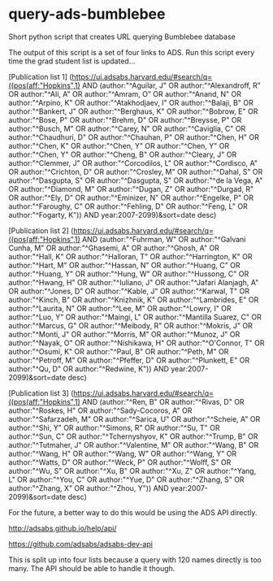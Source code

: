 # query-ads-bumblebee
Short python script that creates URL querying Bumblebee database

The output of this script is a set of four links to ADS. Run this script every
time the grad student list is updated...

[Publication list 1]
(https://ui.adsabs.harvard.edu/#search/q=((pos(aff:"Hopkins",1) AND (author:"^Aguilar, J" OR author:"^Alexandroff, R" OR author:"^Ali, A" OR author:"^Amram, O" OR author:"^Anand, N" OR author:"^Arpino, K" OR author:"^Atakhodjaev, I" OR author:"^Balaji, B" OR author:"^Bankert, J" OR author:"^Berghaus, K" OR author:"^Bobrow, E" OR author:"^Bose, P" OR author:"^Brehm, D" OR author:"^Breysse, P" OR author:"^Busch, M" OR author:"^Carey, N" OR author:"^Caviglia, C" OR author:"^Chaudhuri, D" OR author:"^Chauhan, P" OR author:"^Chen, H" OR author:"^Chen, K" OR author:"^Chen, Y" OR author:"^Chen, Y" OR author:"^Chen, Y" OR author:"^Cheng, B" OR author:"^Cleary, J" OR author:"^Clemmer, J" OR author:"^Corcodilos, L" OR author:"^Cordisco, A" OR author:"^Crichton, D" OR author:"^Crosley, M" OR author:"^Dahal, S" OR author:"^Dasgupta, S" OR author:"^Dasgupta, S" OR author:"^de la Vega, A" OR author:"^Diamond, M" OR author:"^Dugan, Z" OR author:"^Durgad, R" OR author:"^Ely, D" OR author:"^Eminizer, N" OR author:"^Engelke, P" OR author:"^Faroughy, C" OR author:"^Fehling, D" OR author:"^Feng, L" OR author:"^Fogarty, K")) AND year:2007-2099)&sort=date desc)

[Publication list 2]
(https://ui.adsabs.harvard.edu/#search/q=((pos(aff:"Hopkins",1) AND (author:"^Fuhrman, W" OR author:"^Galvani Cunha, M" OR author:"^Ghasemi, A" OR author:"^Ghosh, A" OR author:"^Hall, K" OR author:"^Halloran, T" OR author:"^Harrington, K" OR author:"^Hart, M" OR author:"^Hassan, N" OR author:"^Huang, C" OR author:"^Huang, Y" OR author:"^Hung, W" OR author:"^Hussong, C" OR author:"^Hwang, H" OR author:"^Iuliano, J" OR author:"^Jafari Alanjagh, A" OR author:"^Jones, D" OR author:"^Kable, J" OR author:"^Karwal, T" OR author:"^Kinch, B" OR author:"^Knizhnik, K" OR author:"^Lambrides, E" OR author:"^Laurita, N" OR author:"^Lee, M" OR author:"^Lowry, I" OR author:"^Luo, Y" OR author:"^Maingi, L" OR author:"^Mantilla Suarez, C" OR author:"^Marcus, G" OR author:"^Meibody, R" OR author:"^Mokris, J" OR author:"^Monti, J" OR author:"^Morris, M" OR author:"^Munoz, J" OR author:"^Nayak, O" OR author:"^Nishikawa, H" OR author:"^O'Connor, T" OR author:"^Osumi, K" OR author:"^Paul, B" OR author:"^Peth, M" OR author:"^Petroff, M" OR author:"^Pfeffer, D" OR author:"^Plunkett, E" OR author:"^Qu, D" OR author:"^Redwine, K")) AND year:2007-2099)&sort=date desc)

[Publication list 3]
(https://ui.adsabs.harvard.edu/#search/q=((pos(aff:"Hopkins",1) AND (author:"^Ren, B" OR author:"^Rivas, D" OR author:"^Roskes, H" OR author:"^Sady-Cocoros, A" OR author:"^Safarzadeh, M" OR author:"^Sarica, U" OR author:"^Scheie, A" OR author:"^Shi, Y" OR author:"^Simons, R" OR author:"^Su, T" OR author:"^Sun, C" OR author:"^Tchernyshyov, K" OR author:"^Trump, B" OR author:"^Tutmaher, J" OR author:"^Valentine, M" OR author:"^Wang, B" OR author:"^Wang, H" OR author:"^Wang, W" OR author:"^Wang, Y" OR author:"^Watts, D" OR author:"^Weck, P" OR author:"^Wolff, S" OR author:"^Wu, S" OR author:"^Xu, B" OR author:"^Xu, Z" OR author:"^Yang, L" OR author:"^You, C" OR author:"^Yue, D" OR author:"^Zhang, S" OR author:"^Zhang, X" OR author:"^Zhou, Y")) AND year:2007-2099)&sort=date desc)


For the future, a better way to do this would be using the ADS API directly.

http://adsabs.github.io/help/api/

https://github.com/adsabs/adsabs-dev-api

This is split up into four lists because a query with 120 names directly is too many. The API should be able to handle it though.
